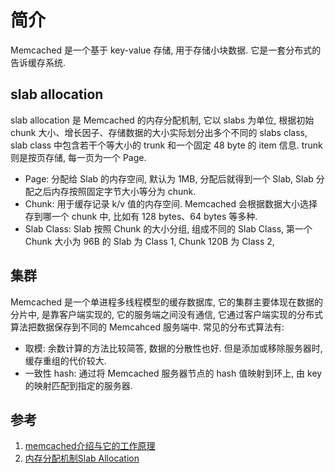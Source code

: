 # 简介
Memcached 是一个基于 key-value 存储, 用于存储小块数据. 它是一套分布式的告诉缓存系统.

## slab allocation 
slab allocation 是 Memcached 的内存分配机制, 它以 slabs 为单位, 根据初始 chunk 大小、增长因子、存储数据的大小实际划分出多个不同的 slabs class, slab class 中包含若干个等大小的 trunk 和一个固定 48 byte 的 item 信息. trunk 则是按页存储, 每一页为一个 Page.
- Page: 分配给 Slab 的内存空间, 默认为 1MB, 分配后就得到一个 Slab, Slab 分配之后内存按照固定字节大小等分为 chunk.
- Chunk: 用于缓存记录 k/v 值的内存空间. Memcached 会根据数据大小选择存到哪一个 chunk 中, 比如有 128 bytes、64 bytes 等多种.
- Slab Class: Slab 按照 Chunk 的大小分组, 组成不同的 Slab Class, 第一个 Chunk 大小为 96B 的 Slab 为 Class 1, Chunk 120B 为 Class 2, 

## 集群
Memcached 是一个单进程多线程模型的缓存数据库, 它的集群主要体现在数据的分片中, 是靠客户端实现的, 它的服务端之间没有通信, 它通过客户端实现的分布式算法把数据保存到不同的 Memcahced 服务端中. 常见的分布式算法有:
- 取模: 余数计算的方法比较简答, 数据的分散性也好. 但是添加或移除服务器时, 缓存重组的代价较大.
- 一致性 hash: 通过将 Memcached 服务器节点的 hash 值映射到环上, 由 key 的映射匹配到指定的服务器.

## 参考
1. [memcached介绍与它的工作原理](https://blog.51cto.com/u_15105742/5282807)
2. [内存分配机制Slab Allocation](https://www.cnblogs.com/douJiangYouTiao888/p/6267569.html)